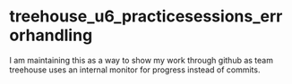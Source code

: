 # treehouse_u6_practicesessions_errorhandling
I am maintaining this as a way to show my work through github as team treehouse uses an internal monitor for progress instead of commits.